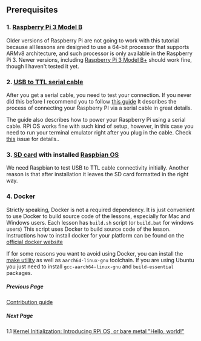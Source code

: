 ## Prerequisites

### 1. [Raspberry Pi 3 Model B](https://www.raspberrypi.org/products/raspberry-pi-3-model-b/)

Older versions of Raspberry Pi are not going to work with this tutorial because all lessons are designed to use a 64-bit processor that supports ARMv8 architecture, and such processor is only available in the Raspberry Pi 3. Newer versions, including [Raspberry Pi 3 Model B+](https://www.raspberrypi.org/products/raspberry-pi-3-model-b-plus/) should work fine, though I haven't tested it yet.

### 2. [USB to TTL serial cable](https://www.amazon.com/s/ref=nb_sb_noss_2?url=search-alias%3Daps&field-keywords=usb+to+ttl+serial+cable&rh=i%3Aaps%2Ck%3Ausb+to+ttl+serial+cable) 

After you get a serial cable, you need to test your connection. If you never did this before I recommend you to follow [this guide](https://cdn-learn.adafruit.com/downloads/pdf/adafruits-raspberry-pi-lesson-5-using-a-console-cable.pdf) It describes the process of connecting your Raspberry PI via a serial cable in great details. 

The guide also describes how to power your Raspberry Pi using a serial cable. RPi OS works fine with such kind of setup, however, in this case you need to run your terminal emulator right after you plug in the cable. Check [this](https://github.com/s-matyukevich/raspberry-pi-os/issues/2)
 issue for details..
 
### 3. [SD card](https://www.raspberrypi.org/documentation/installation/sd-cards.md) with installed [Raspbian OS](https://www.raspberrypi.org/downloads/raspbian/)

We need Raspbian to test USB to TTL cable connectivity initially. Another reason is that after installation it leaves the SD card formatted in the right way.

### 4. Docker

Strictly speaking, Docker is not a required dependency. It is just convenient to use Docker to build source code of the lessons, especially for Mac and Windows users. Each lesson has `build.sh` script (or `build.bat` for windows users) This script uses Docker to build source code of the lesson. Instructions how to install docker for your platform can be found on the [official docker website](https://docs.docker.com/engine/installation/)  

If for some reasons you want to avoid using Docker, you can install the [make utility](http://www.math.tau.ac.il/~danha/courses/software1/make-intro.html) as well as  `aarch64-linux-gnu` toolchain. If you are using Ubuntu you just need to install `gcc-aarch64-linux-gnu` and `build-essential` packages.

##### Previous Page

[Contribution guide](../docs/Contributions.md)

##### Next Page

1.1 [Kernel Initialization: Introducing RPi OS, or bare metal "Hello, world!"](../docs/lesson01/rpi-os.md)
